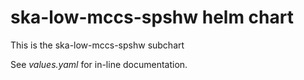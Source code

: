ska-low-mccs-spshw  helm chart
============================

This is the ska-low-mccs-spshw  subchart

See _values.yaml_ for in-line documentation.
